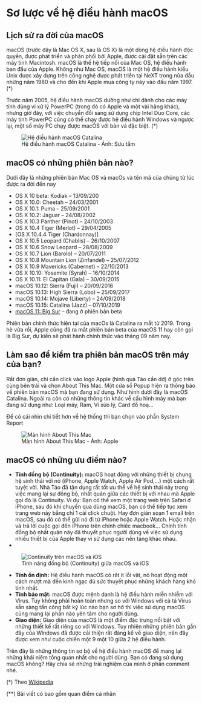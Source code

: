 # Sơ lược về hệ điều hành macOS


## Lịch sử ra đời của macOS

macOS (trước đây là Mac OS X, sau là OS X) là một dòng hệ điều hành độc quyền, được phát triển và phân phối bởi Apple, được cài đặt sẵn trên các máy tính Macintosh. macOS là thế hệ tiếp nối của Mac OS, hệ điều hành ban đầu của Apple. Không như Mac OS, macOS là một hệ điều hành kiểu Unix được xây dựng trên công nghệ được phát triển tại NeXT trong nửa đầu những năm 1980 và cho đến khi Apple mua công ty này vào đầu năm 1997. (\*)

Trước năm 2005, hệ điều hành macOS dường như chỉ dành cho các máy tính dùng vi xử lý PowerPC (trong đó có Apple và một vài hãng khác), nhưng giờ đây, với việc chuyển đổi sang sử dụng chip Intel Duo Core, các máy tính PowerPC cũng có thể chạy được hệ điều hành Windows và ngược lại, một số máy PC chạy được macOS với bản vá đặc biệt. (\*)

<figure class="kg-card kg-image-card kg-card-hascaption"><img src="/assets/images/2020/09/macos-catalina-upgrade-hero-1160x675.jpg" class="kg-image" alt="Hệ điều hành macOS Catalina" srcset="/assets/images/size/w600/2020/09/macos-catalina-upgrade-hero-1160x675.jpg 600w, /assets/images/size/w1000/2020/09/macos-catalina-upgrade-hero-1160x675.jpg 1000w, /assets/images/2020/09/macos-catalina-upgrade-hero-1160x675.jpg 1160w" sizes="(min-width: 720px) 720px"><figcaption class="text-center">Hệ điều hành macOS Catalina - Ảnh: Sưu tầm</figcaption></figure>

## macOS có những phiên bản nào?

Dưới đây là những phiên bản Mac OS và macOs và tên mã của chúng từ lúc được ra đời đến nay

- OS X 10 beta: Kodiak – 13/09/200
- OS X 10.0: Cheetah – 24/03/2001
- OS X 10.1: Puma – 25/09/2001
- OS X 10.2: Jaguar – 24/08/2002
- OS X 10.3 Panther (Pinot) – 24/10/2003
- OS X 10.4 Tiger (Merlot) – 29/04/2005
- [OS X 10.4.4 Tiger (Chardonnay)]
- OS X 10.5 Leopard (Chablis) – 26/10/2007
- OS X 10.6 Snow Leopard – 28/08/2009
- OS X 10.7 Lion (Barolo) – 20/07/2011
- OS X 10.8 Mountain Lion (Zinfandel) – 25/07/2012
- OS X 10.9 Mavericks (Cabernet) – 22/10/2013
- OS X 10.10: Yosemite (Syrah) – 16/10/2014
- OS X 10.11: El Capitan (Gala) – 30/09/2015
- macOS 10.12: Sierra (Fuji) – 20/09/2016
- macOS 10.13: High Sierra (Lobo) – 25/09/2017
- macOS 10.14: Mojave (Liberty) – 24/09/2018
- macOS 10.15: Catalina (Jazz) – 07/10/2019
- [macOS 11: Big Sur](/tag/big-sur/) – đang ở phiên bản beta

Phiên bản chính thức hiện tại của macOs là Catalina ra mắt từ 2019. Trong hè vừa rồi, Apple cũng đã ra mắt phiên bản beta của macOS 11 hay còn gọi là Big Sur, dự kiến sẽ phát hành chính thức vào tháng 09 năm nay.

## Làm sao để kiểm tra phiên bản macOS trên máy của bạn?

Rất đơn giản, chỉ cần click vào logo Apple (hình quả Táo cắn dở) ở góc trên cùng bên trái và chọn About This Mac. Một cửa sổ Popup hiện ra thông báo về phiên bản macOS mà bạn đang sử dụng. Như hình dưới đây là macOS Catalina. Ngoài ra còn có những thông tin khác về cấu hình máy mà bạn đang sử dụng như: Loại máy, Ram, Vi xửo lý, Card đồ hoạ…

Để có cái nhìn chi tiết hơn về hệ thống thì bạn chọn vào phần System Report

<figure class="kg-card kg-image-card kg-card-hascaption"><img src="/assets/images/wordpress/2020/09/macos-catalina-mac-overview-system-report-1024x617.png" class="kg-image" alt="Màn hình About This Mac"><figcaption class="text-center">Màn hình About This Mac - Ảnh: Apple</figcaption></figure>

## macOS có những ưu điểm nào?

- **Tính đồng bộ (Continuity):** macOS hoạt động với những thiết bị chung hệ sinh thái với nó (iPhone, Apple Watch, Apple Air Pod,...) một cách rất tuyệt vời. Nhà Táo đã tận dụng rất tốt ưu thế về hệ sinh thái này trong việc mang lại sự đồng bộ, nhất quán giữa các thiết bị với nhau mà Apple gọi đó là Continuity. Ví dụ: Bạn có thể xem một trang web trên Safari ở iPhone, sau đó khi chuyển qua dùng macOS, bạn có thể tiếp tục xem trang web này bằng chỉ 1 cái click chuột. Hay đơn giản soạn 1 email trên macOS, sau đó có thể gửi nó đi từ iPhone hoặc Apple Watch. Hoặc nhận và trả lời cuộc gọi đến iPhone trên chính chiếc macbook... Chính tính đồng bộ nhất quán này đã thuyết phục người dùng về việc sử dụng nhiều thiết bị của Apple thay vì sử dụng các nền tảng khác nhau.
- 
<figure class="kg-card kg-image-card kg-card-hascaption"><img src="/assets/images/2020/09/image-1.png" class="kg-image" alt="Continuity trên macOS và iOS" srcset="/assets/images/size/w600/2020/09/image-1.png 600w, /assets/images/size/w1000/2020/09/image-1.png 1000w, /assets/images/2020/09/image-1.png 1156w" sizes="(min-width: 720px) 720px"><figcaption class="text-center">Tính năng đồng bộ (Continuity) giữa macOS và iOS</figcaption></figure>

- **Tính ổn định:** Hệ điều hành macOS có rất ít lỗi vặt, nó hoạt động một cách mượt mà đến kinh ngạc đủ sức thuyết phục những khách hàng khó tính nhất.
- **Tính bảo mật:** macOS được mệnh danh là hệ điều hành miễn nhiễm với Virus. Tuy không phải hoàn toàn nhưng so với Windows với cả tá Virus sẵn sàng tấn công bất kỳ lúc nào bạn sơ hở thì việc sử dụng macOS cũng mang lại phần nào yên tâm cho người dùng.
- **Giao diện:** Giao diện của macOS là một điểm đặc trưng nổi bật với những thiết kế rất riêng so với Windows. Tuy nhiên những phiên bản gần đây của Windows đã được cải thiện rất đáng kể về giao diện, nên đây được xem như cuộc chiến một 9 một 10 giữa 2 hệ điều hành.

Trên đây là những thông tin sơ bộ về hệ điều hành macOS để mang lại những khái niệm tổng quan nhất cho người dùng. Bạn có đang sử dụng macOS không? Hãy chia sẻ những trải nghiệm của mình  ở phần comment nhé.

(\*) Theo [Wikipedia](https://vi.wikipedia.org/wiki/MacOS)

(\*\*) Bài viết có bao gồm quan điểm cá nhân


